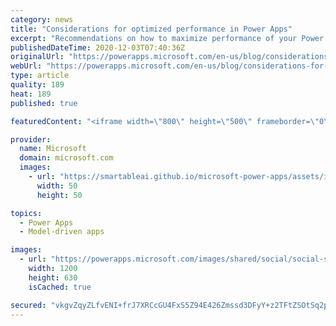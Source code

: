 ```yaml
---
category: news
title: "Considerations for optimized performance in Power Apps"
excerpt: "Recommendations on how to maximize performance of your Power Apps "
publishedDateTime: 2020-12-03T07:40:36Z
originalUrl: "https://powerapps.microsoft.com/en-us/blog/considerations-for-optimized-performance-in-power-apps/"
webUrl: "https://powerapps.microsoft.com/en-us/blog/considerations-for-optimized-performance-in-power-apps/"
type: article
quality: 189
heat: 189
published: true

featuredContent: "<iframe width=\"800\" height=\"500\" frameborder=\"0\" src=\"https://www.youtube.com/embed/jcKoqC9Vfmo\" allow=\"accelerometer; autoplay; encrypted-media; gyroscope; picture-in-picture\" allowfullscreen></iframe>"

provider:
  name: Microsoft
  domain: microsoft.com
  images:
    - url: "https://smartableai.github.io/microsoft-power-apps/assets/images/organizations/microsoft.com-50x50.jpg"
      width: 50
      height: 50

topics:
  - Power Apps
  - Model-driven apps

images:
  - url: "https://powerapps.microsoft.com/images/shared/social/social-share-post-ignite.png"
    width: 1200
    height: 630
    isCached: true

secured: "vkgvZqyZLfvENI+frJ7XRCcGU4FxS5Z94E426Zmssd3DFyY+z2TFtZSOtSq2pQk7PJHld2C7CyaVXThfHUq2OehhiCkc2XtUcrtZ2xV0c8+OZvHipnvnwQKI/Z7qsFJxaTzAEOo1L1AlIsEFjm+b60aX4m2/IfHfcajgIP+9YlZkFkNmU4Y8z8XPJbDfTUJ+zyZ0+q2gGILUhvSsI4WAJ+dgbvbMaFg7rlWPT4FBee2WQ/2+Ut9fPTtKo8/2HiNBp6ChLCYMGRtq1cQ5yHD0Bv4iLsUxjpRr6uxpLLgE6F3lIT0NeYhnQaL6MytCanylf9KiI5XB8JxkV5HYtkq16PPUO4mq+PkDkStCpCeE1EA01Sf/X4zrX76k8Y7XOQD/+UcwzmhcrVcOsmAF4ZKOvVuw6CuqJXN9Jm7NsELNB3W8LDz4hZaq2Zy+/h+eHN/2xaJDC/NF4DQznJz/IUig6A==;nQ2N9Uuz2Lk2M0Y6LnNV4Q=="
---
```


